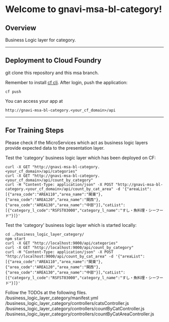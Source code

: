 Welcome to gnavi-msa-bl-category!
===================

Overview
-------------

Business Logic layer for category.

-------------
Deployment to Cloud Foundry
-------------
git clone this repository and this msa branch.

Remember to install [cf cli](https://github.com/cloudfoundry/cli/releases).
After login, push the application:
```
cf push
```

You can access your app at 
```
http://gnavi-msa-bl-category.<your_cf_domain>/api
```

-------------
For Training Steps
-------------
Please check if the MicroServices which act as business logic layers provide expected data to the presentation layer.

Test the 'category' business logic layer which has been deployed on CF:
```
curl -X GET "http://gnavi-msa-bl-category.<your_cf_domain>/api/categories"
curl -X GET "http://gnavi-msa-bl-category.<your_cf_domain>/api/count_by_category"
curl -H "Content-Type: application/json" -X POST "http://gnavi-msa-bl-category.<your_cf_domain>/api/count_by_cat_area" -d '{"areaList":[{"area_code":"AREA110","area_name":"関東"},{"area_code":"AREA120","area_name":"関西"},{"area_code":"AREA130","area_name":"中部"}],"catList":[{"category_l_code":"RSFST03000","category_l_name":"すし・魚料理・シーフード"}]}'
```

Test the 'category' business logic layer which is started locally:
```
cd ./business_logic_layer_category/
npm start
curl -X GET "http://localhost:9000/api/categories"
curl -X GET "http://localhost:9000/api/count_by_category"
curl -H "Content-Type: application/json" -X POST "http://localhost:9000/api/count_by_cat_area" -d '{"areaList":[{"area_code":"AREA110","area_name":"関東"},{"area_code":"AREA120","area_name":"関西"},{"area_code":"AREA130","area_name":"中部"}],"catList":[{"category_l_code":"RSFST03000","category_l_name":"すし・魚料理・シーフード"}]}'
```

Follow the TODOs at the following files.
/business_logic_layer_category/manifest.yml
/business_logic_layer_category/controllers/catsController.js
/business_logic_layer_category/controllers/countByCatController.js
/business_logic_layer_category/controllers/countByCatAreaController.js